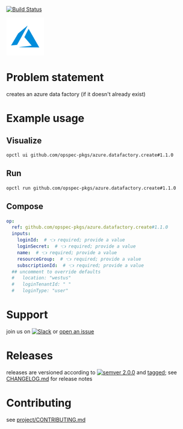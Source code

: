 [![Build Status](https://github.com/opspec-pkgs/azure.datafactory.create/workflows/build/badge.svg?branch=main)](https://github.com/opspec-pkgs/azure.datafactory.create/actions?query=workflow%3Abuild+branch%3Amain)

<img src="icon.svg" alt="icon" height="100px">

# Problem statement

creates an azure data factory (if it doesn't already exist)

# Example usage

## Visualize

```shell
opctl ui github.com/opspec-pkgs/azure.datafactory.create#1.1.0
```

## Run

```
opctl run github.com/opspec-pkgs/azure.datafactory.create#1.1.0
```

## Compose

```yaml
op:
  ref: github.com/opspec-pkgs/azure.datafactory.create#1.1.0
  inputs:
    loginId:  # 👈 required; provide a value
    loginSecret:  # 👈 required; provide a value
    name:  # 👈 required; provide a value
    resourceGroup:  # 👈 required; provide a value
    subscriptionId:  # 👈 required; provide a value
  ## uncomment to override defaults
  #   location: "westus"
  #   loginTenantId: " "
  #   loginType: "user"
```

# Support

join us on
[![Slack](https://img.shields.io/badge/slack-opctl-E01563.svg)](https://join.slack.com/t/opctl/shared_invite/zt-51zodvjn-Ul_UXfkhqYLWZPQTvNPp5w)
or
[open an issue](https://github.com/opspec-pkgs/azure.datafactory.create/issues)

# Releases

releases are versioned according to
[![semver 2.0.0](https://img.shields.io/badge/semver-2.0.0-brightgreen.svg)](http://semver.org/spec/v2.0.0.html)
and [tagged](https://git-scm.com/book/en/v2/Git-Basics-Tagging); see
[CHANGELOG.md](CHANGELOG.md) for release notes

# Contributing

see
[project/CONTRIBUTING.md](https://github.com/opspec-pkgs/project/blob/main/CONTRIBUTING.md)
